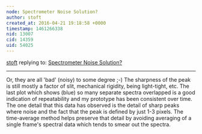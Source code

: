 ```yaml
---
node: Spectrometer Noise Solution?
author: stoft
created_at: 2016-04-21 19:18:58 +0000
timestamp: 1461266338
nid: 13007
cid: 14359
uid: 54025
---
```




[stoft](../profile/stoft) replying to: [Spectrometer Noise Solution?](../notes/stoft/04-20-2016/spectrometer-noise-solution)

----
Or, they are all 'bad' (noisy) to some degree ;-) The sharpness of the peak is still mostly a factor of slit, mechanical rigidity, being light-tight, etc. The last plot which shows (blue) so many separate spectra overlapped is a good indication of repeatability and my prototype has been consistent over time. The one detail that this data has observed is the detail of sharp peaks where noise and the fact that the peak is defined by just 1-3 pixels. The time-average method helps preserve that detail by avoiding averaging of a single frame's spectral data which tends to smear out the spectra.